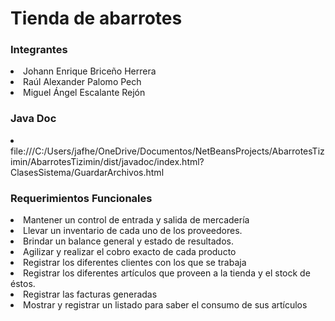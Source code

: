 <h1>Tienda de abarrotes</h1>
<h3>Integrantes</h3>
<li>Johann Enrique Briceño Herrera</li>
<li>Raúl Alexander Palomo Pech</li>
<li>Miguel Ángel Escalante Rejón</li>

<h3>Java Doc</h3>
<li> file:///C:/Users/jafhe/OneDrive/Documentos/NetBeansProjects/AbarrotesTizimin/AbarrotesTizimin/dist/javadoc/index.html?ClasesSistema/GuardarArchivos.html</li>
<h3>Requerimientos Funcionales</h3>

<li>Mantener un control de entrada y salida de mercadería</li>

  
<li>Llevar un inventario de cada uno de los proveedores.</li>

<li>Brindar un balance general y estado de resultados.</li>

<li>Agilizar y realizar el cobro exacto de cada producto</li>

<li>Registrar los diferentes clientes con los que se trabaja</li>

<li>Registrar los diferentes artículos que proveen a la tienda y el stock de éstos.</li>

<li>Registrar las facturas generadas</li>

<li>Mostrar y registrar un listado para saber el consumo de sus artículos</li>

